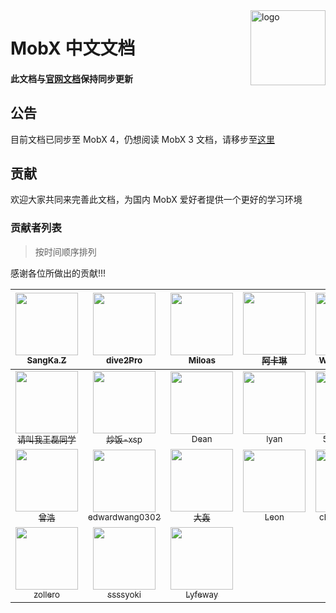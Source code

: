 <img src="docs/mobx.png" alt="logo" height="120" align="right" />

# MobX 中文文档

#### 此文档与[官网文档](https://github.com/mobxjs/mobx)保持同步更新

## 公告

目前文档已同步至 MobX 4，仍想阅读 MobX 3 文档，请移步至[这里](https://github.com/SangKa/MobX-Docs-CN/tree/3.0.0/docs)

## 贡献

欢迎大家共同来完善此文档，为国内 MobX 爱好者提供一个更好的学习环境

### 贡献者列表

> 按时间顺序排列

感谢各位所做出的贡献!!!

| [<img src="https://avatars2.githubusercontent.com/u/6177271?v=3" width="100px;"/><br /><sub>SangKa.Z</sub>](https://github.com/SangKa) | [<img src="https://avatars3.githubusercontent.com/u/23192045?v=3" width="100px;"/><br /><sub>dive2Pro</sub>](https://github.com/dive2Pro) | [<img src="https://avatars1.githubusercontent.com/u/11530682?v=3" width="100px;"/><br /><sub>Miloas</sub>](https://github.com/Miloas)| [<img src="https://avatars2.githubusercontent.com/u/7829098?v=3" width="100px;"/><br /><sub>阿卡琳</sub>](https://github.com/hufan-akari) | [<img src="https://avatars2.githubusercontent.com/u/22028470?v=3" width="100px;"/><br /><sub>WRXpowered</sub>](https://github.com/WangRongXuan) | [<img src="https://avatars0.githubusercontent.com/u/2088040?v=3" width="100px;"/><br /><sub>Zou Xin</sub>](https://github.com/ipy) |
| :---: | :---: | :---: | :---: | :---: | :---: |
| [<img src="https://avatars0.githubusercontent.com/u/16449143?v=4" width="100px;"/><br /><sub>请叫我王磊同学</sub>](https://github.com/MrErHu) | [<img src="https://avatars0.githubusercontent.com/u/5120505?v=4" width="100px;"/><br /><sub>炒饭-xsp</sub>](https://github.com/cytle) | [<img src="https://avatars0.githubusercontent.com/u/4645418?v=4" width="100px;"/><br /><sub>Dean</sub>](https://github.com/ghfkui) | [<img src="https://avatars1.githubusercontent.com/u/8045477?v=4" width="100px;"/><br /><sub>lyan</sub>](https://github.com/liuzheng644607) | [<img src="https://avatars3.githubusercontent.com/u/12025346?v=4" width="100px;"/><br /><sub>593273894</sub>](https://github.com/593273894) | [<img src="https://avatars0.githubusercontent.com/u/13583761?v=4" width="100px;"/><br /><sub>Zihua Wu</sub>](https://github.com/lucifer1004) |
| [<img src="https://avatars2.githubusercontent.com/u/3961388?v=4" width="100px;"/><br /><sub>曾浩</sub>](https://github.com/think2011) | [<img src="https://avatars1.githubusercontent.com/u/8874799?v=4" width="100px;"/><br /><sub>edwardwang0302</sub>](https://github.com/edwardwang0302) | [<img src="https://avatars3.githubusercontent.com/u/7132998?v=4" width="100px;"/><br /><sub>大轰</sub>](https://github.com/fondadam) | [<img src="https://avatars2.githubusercontent.com/u/11611875?v=4" width="100px;"/><br /><sub>Leon</sub>](http://detachment.top/) | [<img src="https://avatars1.githubusercontent.com/u/1744713?v=4" width="100px;"/><br /><sub>chenxiaochun</sub>](https://github.com/chenxiaochun) | [<img src="https://avatars0.githubusercontent.com/u/16647306?&v=4" width="100px;"/><br /><sub>cloudzqy</sub>](https://github.com/cloudZQY) |
| [<img src="https://avatars1.githubusercontent.com/u/8801894?v=4" width="100px;"/><br /><sub>zollero</sub>](https://github.com/zollero) | [<img src="https://avatars1.githubusercontent.com/u/16859980?v=4" width="100px;"/><br /><sub>ssssyoki</sub>](https://github.com/ssssyoki) | [<img src="https://avatars1.githubusercontent.com/u/3140656?v=4" width="100px;"/><br /><sub>Lyfeway</sub>](https://github.com/Lyfeway) |
